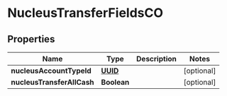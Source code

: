 
# NucleusTransferFieldsCO

## Properties
Name | Type | Description | Notes
------------ | ------------- | ------------- | -------------
**nucleusAccountTypeId** | [**UUID**](UUID.md) |  |  [optional]
**nucleusTransferAllCash** | **Boolean** |  |  [optional]



